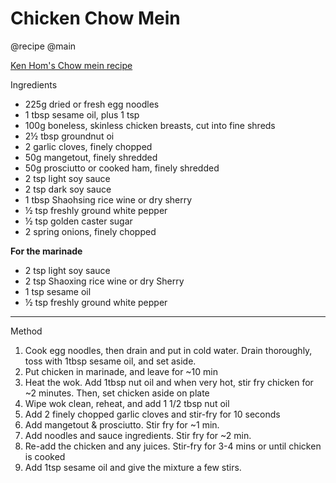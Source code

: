 # Chicken Chow Mein

@recipe @main

[Ken Hom's Chow mein recipe][]

Ingredients

-   225g dried or fresh egg noodles
-   1 tbsp sesame oil, plus 1 tsp
-   100g boneless, skinless chicken breasts, cut into fine shreds
-   2½ tbsp groundnut oi
-   2 garlic cloves, finely chopped
-   50g mangetout, finely shredded
-   50g prosciutto or cooked ham, finely shredded
-   2 tsp light soy sauce
-   2 tsp dark soy sauce
-   1 tbsp Shaohsing rice wine or dry sherry
-   ½ tsp freshly ground white pepper
-   ½ tsp golden caster sugar
-   2 spring onions, finely chopped

**For the marinade**

-   2 tsp light soy sauce
-   2 tsp Shaoxing rice wine or dry Sherry
-   1 tsp sesame oil
-   ½ tsp freshly ground white pepper

--------------------------------------------------------------------------------

Method

1.  Cook egg noodles, then drain and put in cold water. Drain thoroughly, toss
    with 1tbsp sesame oil, and set aside.
2.  Put chicken in marinade, and leave for \~10 min
3.  Heat the wok. Add 1tbsp nut oil and when very hot, stir fry chicken for \~2
    minutes. Then, set chicken aside on plate
4.  Wipe wok clean, reheat, and add 1 1/2 tbsp nut oil
5.  Add 2 finely chopped garlic cloves and stir-fry for 10 seconds
6.  Add mangetout & prosciutto. Stir fry for \~1 min.
7.  Add noodles and sauce ingredients. Stir fry for \~2 min.
8.  Re-add the chicken and any juices. Stir-fry for 3-4 mins or until chicken is
    cooked
9.  Add 1tsp sesame oil and give the mixture a few stirs.

  [Ken Hom's Chow mein recipe]: https://www.bbcgoodfood.com/recipes/chow-mein
